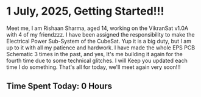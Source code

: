 # 1 July, 2025, Getting Started!!!
Meet me, I am Rishaan Sharma, aged 14, working on the VikranSat v1.0A with 4 of my friendzzz. I have been assigned the responsibility to make the Electrical Power Sub-System of the CubeSat. Yup it is a big duty, but I am up to it with all my patience and hardwork. I have made the whole EPS PCB Schematic 3 times in the past, and yes, It's me building it again for the fourth time due to some technical glitches. I will Keep you updated each time I do something. That's all for today, we'll meet again very soon!!!
<h2> Time Spent Today: 0 Hours <h2/>
